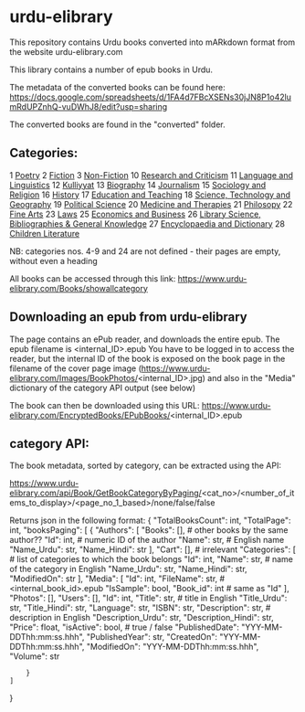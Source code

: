 # urdu-elibrary

This repository contains Urdu books converted into mARkdown format from the website urdu-elibrary.com

This library contains a number of epub books in Urdu. 

The metadata of the converted books can be found here: 
https://docs.google.com/spreadsheets/d/1FA4d7FBcXSENs30jJN8P1o42lumRdUPZnhQ-vuDWhJ8/edit?usp=sharing 

The converted books are found in the "converted" folder. 

## Categories: 
1 [Poetry](https://www.urdu-elibrary.com/showall/1)
2 [Fiction](https://www.urdu-elibrary.com/showall/2)
3 [Non-Fiction](https://www.urdu-elibrary.com/showall/3)
10 [Research and Criticism](https://www.urdu-elibrary.com/showall/10)
11 [Language and Linguistics](https://www.urdu-elibrary.com/showall/11)
12 [Kulliyyat](https://www.urdu-elibrary.com/showall/12)
13 [Biography](https://www.urdu-elibrary.com/showall/13)
14 [Journalism](https://www.urdu-elibrary.com/showall/14)
15 [Sociology and Religion](https://www.urdu-elibrary.com/showall/15)
16 [History](https://www.urdu-elibrary.com/showall/16)
17 [Education and Teaching](https://www.urdu-elibrary.com/showall/17)
18 [Science, Technology and Geography](https://www.urdu-elibrary.com/showall/18)
19 [Political Science](https://www.urdu-elibrary.com/showall/19)
20 [Medicine and Therapies](https://www.urdu-elibrary.com/showall/20)
21 [Philosopy](https://www.urdu-elibrary.com/showall/21)
22 [Fine Arts](https://www.urdu-elibrary.com/showall/22)
23 [Laws](https://www.urdu-elibrary.com/showall/23)
25 [Economics and Business](https://www.urdu-elibrary.com/showall/25)
26 [Library Science, Bibliographies & General Knowledge](https://www.urdu-elibrary.com/showall/26)
27 [Encyclopaedia and Dictionary](https://www.urdu-elibrary.com/showall/27)
28 [Children Literature](https://www.urdu-elibrary.com/showall/28)

NB: categories nos. 4-9 and 24 are not defined - their pages are empty, without even a heading

All books can be accessed through this link: https://www.urdu-elibrary.com/Books/showallcategory

## Downloading an epub from urdu-elibrary

The page contains an ePub reader, and downloads the entire epub.
The epub filename is <internal_ID>.epub
You have to be logged in to access the reader, but the internal ID of the book
is exposed on the book page in the filename of the cover page image 
(https://www.urdu-elibrary.com/Images/BookPhotos/<internal_ID>.jpg)
and also in the "Media" dictionary of the category API output (see below)

The book can then be downloaded using this URL:
https://www.urdu-elibrary.com/EncryptedBooks/EPubBooks/<internal_ID>.epub



## category API: 

The book metadata, sorted by category, can be extracted using the API: 

https://www.urdu-elibrary.com/api/Book/GetBookCategoryByPaging/<cat_no>/<number_of_items_to_display>/<page_no_1_based>/none/false/false

Returns json in the following format: 
{
    "TotalBooksCount": int,
    "TotalPage": int,
    "booksPaging": [
        {
            "Authors": [
                "Books": [], # other books by the same author??
                "Id": int, # numeric ID of the author
                "Name": str, # English name
                "Name_Urdu": str,
                "Name_Hindi": str
            ],
            "Cart": [],   # irrelevant
            "Categories": [ # list of categories to which the book belongs
                "Id": int,
                "Name": str, # name of the category in English
                "Name_Urdu": str,
                "Name_Hindi": str,
                "ModifiedOn": str
            ], 
            "Media": [
                "Id": int,
                "FileName": str, # <internal_book_id>.epub
                "IsSample": bool,
                "Book_id": int   # same as "Id"
            ],
            "Photos": [], 
            "Users": [],
            "Id": int,
            "Title": str, # title in English
            "Title_Urdu": str,
            "Title_Hindi": str,
            "Language": str,
            "ISBN": str,
            "Description": str, # description in English
            "Description_Urdu": str,
            "Description_Hindi": str,
            "Price": float,
            "isActive": bool, # true / false
            "PublishedDate": "YYY-MM-DDThh:mm:ss.hhh",
            "PublishedYear": str,
            "CreatedOn": "YYY-MM-DDThh:mm:ss.hhh",
            "ModifiedOn": "YYY-MM-DDThh:mm:ss.hhh",
            "Volume": str

        }
    ]
}